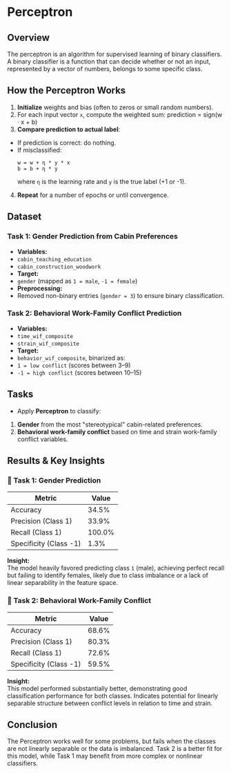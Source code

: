 # Perceptron 

## Overview

The perceptron is an algorithm for supervised learning of binary classifiers. A binary classifier is a function that can decide whether or not an input, represented by a vector of numbers, belongs to some specific class.


## How the Perceptron Works

1. **Initialize** weights and bias (often to zeros or small random numbers).
2. For each input vector `x`, compute the weighted sum: prediction = sign(w · x + b)
3. **Compare prediction to actual label**:
- If prediction is correct: do nothing.
- If misclassified:
  ```
  w = w + η * y * x
  b = b + η * y
  ```
  where `η` is the learning rate and `y` is the true label (+1 or -1).
4. **Repeat** for a number of epochs or until convergence.



## Dataset

### Task 1: Gender Prediction from Cabin Preferences

- **Variables:**
- `cabin_teaching_education`
- `cabin_construction_woodwork`
- **Target:**
- `gender` (mapped as `1 = male`, `-1 = female`)
- **Preprocessing:**
- Removed non-binary entries (`gender = 3`) to ensure binary classification.

### Task 2: Behavioral Work-Family Conflict Prediction

- **Variables:**
- `time_wif_composite`
- `strain_wif_composite`
- **Target:**
- `behavior_wif_composite`, binarized as:
 - `1 = low conflict` (scores between 3–9)
 - `-1 = high conflict` (scores between 10–15)



## Tasks

- Apply **Perceptron** to classify:
1. **Gender** from the most "stereotypical" cabin-related preferences.
2. **Behavioral work-family conflict** based on time and strain work-family conflict variables.



## Results & Key Insights

### 🧪 Task 1: Gender Prediction

| Metric                  | Value    |
|-------------------------|----------|
| Accuracy                | 34.5%    |
| Precision (Class 1)     | 33.9%    |
| Recall (Class 1)        | 100.0%   |
| Specificity (Class -1)  | 1.3%     |

**Insight:**  
The model heavily favored predicting class `1` (male), achieving perfect recall but failing to identify females, likely due to class imbalance or a lack of linear separability in the feature space.



### 🧪 Task 2: Behavioral Work-Family Conflict

| Metric                  | Value    |
|-------------------------|----------|
| Accuracy                | 68.6%    |
| Precision (Class 1)     | 80.3%    |
| Recall (Class 1)        | 72.6%    |
| Specificity (Class -1)  | 59.5%    |

**Insight:**  
This model performed substantially better, demonstrating good classification performance for both classes. Indicates potential for linearly separable structure between conflict levels in relation to time and strain.



## Conclusion

The Perceptron works well for some problems, but fails when the classes are not linearly separable or the data is imbalanced. Task 2 is a better fit for this model, while Task 1 may benefit from more complex or nonlinear classifiers.

